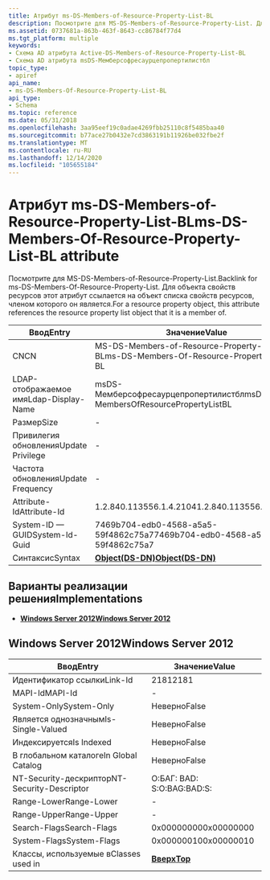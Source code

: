 ```yaml
---
title: Атрибут ms-DS-Members-of-Resource-Property-List-BL
description: Посмотрите для MS-DS-Members-of-Resource-Property-List. Для объекта свойств ресурсов этот атрибут ссылается на объект списка свойств ресурсов, членом которого он является.
ms.assetid: 0737681a-863b-463f-8643-cc86784f77d4
ms.tgt_platform: multiple
keywords:
- Схема AD атрибута Active-DS-Members-of-Resource-Property-List-BL
- Схема AD атрибута msDS-Мемберсофресаурцепропертилистбл
topic_type:
- apiref
api_name:
- ms-DS-Members-Of-Resource-Property-List-BL
api_type:
- Schema
ms.topic: reference
ms.date: 05/31/2018
ms.openlocfilehash: 3aa95eef19c0adae4269fbb25110c8f5485baa40
ms.sourcegitcommit: b77ace27b0432e7cd3863191b11926be032fbe2f
ms.translationtype: MT
ms.contentlocale: ru-RU
ms.lasthandoff: 12/14/2020
ms.locfileid: "105655184"
---
```

# <a name="ms-ds-members-of-resource-property-list-bl-attribute"></a><span data-ttu-id="1813b-106">Атрибут ms-DS-Members-of-Resource-Property-List-BL</span><span class="sxs-lookup"><span data-stu-id="1813b-106">ms-DS-Members-Of-Resource-Property-List-BL attribute</span></span>

<span data-ttu-id="1813b-107">Посмотрите для MS-DS-Members-of-Resource-Property-List.</span><span class="sxs-lookup"><span data-stu-id="1813b-107">Backlink for ms-DS-Members-Of-Resource-Property-List.</span></span> <span data-ttu-id="1813b-108">Для объекта свойств ресурсов этот атрибут ссылается на объект списка свойств ресурсов, членом которого он является.</span><span class="sxs-lookup"><span data-stu-id="1813b-108">For a resource property object, this attribute references the resource property list object that it is a member of.</span></span>



| <span data-ttu-id="1813b-109">Ввод</span><span class="sxs-lookup"><span data-stu-id="1813b-109">Entry</span></span> | <span data-ttu-id="1813b-110">Значение</span><span class="sxs-lookup"><span data-stu-id="1813b-110">Value</span></span> |
|-------------------|--------------------------------------------|
| <span data-ttu-id="1813b-111">CN</span><span class="sxs-lookup"><span data-stu-id="1813b-111">CN</span></span>                | <span data-ttu-id="1813b-112">MS-DS-Members-of-Resource-Property-List-BL</span><span class="sxs-lookup"><span data-stu-id="1813b-112">ms-DS-Members-Of-Resource-Property-List-BL</span></span> |
| <span data-ttu-id="1813b-113">LDAP-отображаемое имя</span><span class="sxs-lookup"><span data-stu-id="1813b-113">Ldap-Display-Name</span></span> | <span data-ttu-id="1813b-114">msDS-Мемберсофресаурцепропертилистбл</span><span class="sxs-lookup"><span data-stu-id="1813b-114">msDS-MembersOfResourcePropertyListBL</span></span>       |
| <span data-ttu-id="1813b-115">Размер</span><span class="sxs-lookup"><span data-stu-id="1813b-115">Size</span></span>              | \-                                         |
| <span data-ttu-id="1813b-116">Привилегия обновления</span><span class="sxs-lookup"><span data-stu-id="1813b-116">Update Privilege</span></span>  | \-                                         |
| <span data-ttu-id="1813b-117">Частота обновления</span><span class="sxs-lookup"><span data-stu-id="1813b-117">Update Frequency</span></span>  | \-                                         |
| <span data-ttu-id="1813b-118">Attribute-Id</span><span class="sxs-lookup"><span data-stu-id="1813b-118">Attribute-Id</span></span>      | <span data-ttu-id="1813b-119">1.2.840.113556.1.4.2104</span><span class="sxs-lookup"><span data-stu-id="1813b-119">1.2.840.113556.1.4.2104</span></span>                    |
| <span data-ttu-id="1813b-120">System-ID — GUID</span><span class="sxs-lookup"><span data-stu-id="1813b-120">System-Id-Guid</span></span>    | <span data-ttu-id="1813b-121">7469b704-edb0-4568-a5a5-59f4862c75a7</span><span class="sxs-lookup"><span data-stu-id="1813b-121">7469b704-edb0-4568-a5a5-59f4862c75a7</span></span>       |
| <span data-ttu-id="1813b-122">Синтаксис</span><span class="sxs-lookup"><span data-stu-id="1813b-122">Syntax</span></span>            | [<span data-ttu-id="1813b-123">**Object(DS-DN)**</span><span class="sxs-lookup"><span data-stu-id="1813b-123">**Object(DS-DN)**</span></span>](s-object-ds-dn.md)    |



## <a name="implementations"></a><span data-ttu-id="1813b-124">Варианты реализации решения</span><span class="sxs-lookup"><span data-stu-id="1813b-124">Implementations</span></span>

-   [<span data-ttu-id="1813b-125">**Windows Server 2012**</span><span class="sxs-lookup"><span data-stu-id="1813b-125">**Windows Server 2012**</span></span>](#windows-server-2012)

## <a name="windows-server-2012"></a><span data-ttu-id="1813b-126">Windows Server 2012</span><span class="sxs-lookup"><span data-stu-id="1813b-126">Windows Server 2012</span></span>



| <span data-ttu-id="1813b-127">Ввод</span><span class="sxs-lookup"><span data-stu-id="1813b-127">Entry</span></span> | <span data-ttu-id="1813b-128">Значение</span><span class="sxs-lookup"><span data-stu-id="1813b-128">Value</span></span> |
|------------------------|---------------------------------|
| <span data-ttu-id="1813b-129">Идентификатор ссылки</span><span class="sxs-lookup"><span data-stu-id="1813b-129">Link-Id</span></span>                | <span data-ttu-id="1813b-130">2181</span><span class="sxs-lookup"><span data-stu-id="1813b-130">2181</span></span>                            |
| <span data-ttu-id="1813b-131">MAPI-Id</span><span class="sxs-lookup"><span data-stu-id="1813b-131">MAPI-Id</span></span>                | \-                              |
| <span data-ttu-id="1813b-132">System-Only</span><span class="sxs-lookup"><span data-stu-id="1813b-132">System-Only</span></span>            | <span data-ttu-id="1813b-133">Неверно</span><span class="sxs-lookup"><span data-stu-id="1813b-133">False</span></span>                           |
| <span data-ttu-id="1813b-134">Является однозначным</span><span class="sxs-lookup"><span data-stu-id="1813b-134">Is-Single-Valued</span></span>       | <span data-ttu-id="1813b-135">Неверно</span><span class="sxs-lookup"><span data-stu-id="1813b-135">False</span></span>                           |
| <span data-ttu-id="1813b-136">Индексируется</span><span class="sxs-lookup"><span data-stu-id="1813b-136">Is Indexed</span></span>             | <span data-ttu-id="1813b-137">Неверно</span><span class="sxs-lookup"><span data-stu-id="1813b-137">False</span></span>                           |
| <span data-ttu-id="1813b-138">В глобальном каталоге</span><span class="sxs-lookup"><span data-stu-id="1813b-138">In Global Catalog</span></span>      | <span data-ttu-id="1813b-139">Неверно</span><span class="sxs-lookup"><span data-stu-id="1813b-139">False</span></span>                           |
| <span data-ttu-id="1813b-140">NT-Security-дескриптор</span><span class="sxs-lookup"><span data-stu-id="1813b-140">NT-Security-Descriptor</span></span> | <span data-ttu-id="1813b-141">О:БАГ: BAD: S:</span><span class="sxs-lookup"><span data-stu-id="1813b-141">O:BAG:BAD:S:</span></span>                    |
| <span data-ttu-id="1813b-142">Range-Lower</span><span class="sxs-lookup"><span data-stu-id="1813b-142">Range-Lower</span></span>            | \-                              |
| <span data-ttu-id="1813b-143">Range-Upper</span><span class="sxs-lookup"><span data-stu-id="1813b-143">Range-Upper</span></span>            | \-                              |
| <span data-ttu-id="1813b-144">Search-Flags</span><span class="sxs-lookup"><span data-stu-id="1813b-144">Search-Flags</span></span>           | <span data-ttu-id="1813b-145">0x00000000</span><span class="sxs-lookup"><span data-stu-id="1813b-145">0x00000000</span></span>                      |
| <span data-ttu-id="1813b-146">System-Flags</span><span class="sxs-lookup"><span data-stu-id="1813b-146">System-Flags</span></span>           | <span data-ttu-id="1813b-147">0x00000010</span><span class="sxs-lookup"><span data-stu-id="1813b-147">0x00000010</span></span>                      |
| <span data-ttu-id="1813b-148">Классы, используемые в</span><span class="sxs-lookup"><span data-stu-id="1813b-148">Classes used in</span></span>        | [<span data-ttu-id="1813b-149">**Вверх**</span><span class="sxs-lookup"><span data-stu-id="1813b-149">**Top**</span></span>](c-top.md)<br/> |



 

 





